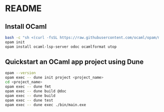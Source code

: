 # README

## Install OCaml

```bash
bash -c "sh <(curl -fsSL https://raw.githubusercontent.com/ocaml/opam/master/shell/install.sh)"
opam init
opam install ocaml-lsp-server odoc ocamlformat utop
```

## Quickstart an OCaml app project using Dune

```bash
opam --version
opam exec -- dune init project <project_name>
cd <project_name>
opam exec -- dune fmt
opam exec -- dune build @doc
opam exec -- dune build
opam exec -- dune test
opam exec -- dune exec ./bin/main.exe
```
